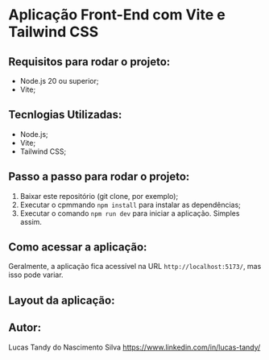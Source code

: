 # Aplicação Front-End com Vite e Tailwind CSS

## Requisitos para rodar o projeto:
* Node.js 20 ou superior;
* Vite;

## Tecnlogias Utilizadas:
* Node.js;
* Vite;
* Tailwind CSS;


## Passo a passo para rodar o projeto:
1. Baixar este repositório (git clone, por exemplo);
2. Executar o cpmmando `npm install` para instalar as dependências;
3. Executar o comando `npm run dev` para iniciar a aplicação. Simples assim.

## Como acessar a aplicação:
Geralmente, a aplicação fica acessível na URL `http://localhost:5173/`, mas isso pode variar.

## Layout da aplicação:


## Autor:
Lucas Tandy do Nascimento Silva
https://www.linkedin.com/in/lucas-tandy/





